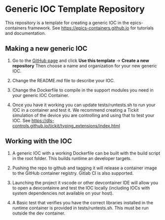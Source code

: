 Generic IOC Template Repository
===============================

This repository is a template for creating a generic IOC in the epics-containers
framework. See https://epics-containers.github.io for tutorials and documentation.

Making a new generic IOC
------------------------

1.  Go to the
    [GitHub page](https://github.com/epics-containers/ioc-template) and
    click **Use this template** -> **Create a new repository** Then choose a name and
    organization for your new generic IOC.

1. Change the README.md file to describe your IOC.

1. Change the Dockerfile to compile in the support modules you need in
   your generic IOC Container.

1. Once you have it working you can update tests/runtests.sh to run your
   IOC in a container and test it. We recommend creating a Tickit simulation
   of the device you are controlling and using that to test your IOC.
   See https://dls-controls.github.io/tickit/typing_extensions/index.html


Working with the IOC
--------------------

1. A generic IOC with a working Dockerfile can be built with the build script
   in the root folder. This builds runtime an developer targets.

1. Pushing the repo to github and tagging it will release a container image
   to the GitHub container registry. Gitlab CI is also supported.

1. Launching the project it vscode or other devcontainer IDE will allow you
   to open a devcontainre and test the IOC locally (including IOCs with
   system dependencies not available on your host).

1. A Basic test that verifies you have the correct libraries installed in
   the runtime container is provided in tests/runtests.sh. This must be
   run outside the dev container.